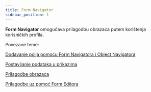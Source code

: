 ```yaml
---
title: Form Navigator
sidebar_position: 1
---
```


**Form Navigator** omogućava prilagodbu obrazaca putem korištenja korisničkih profila. 

Povezane teme:

 [Dodavanje polja pomoću Form Navigatora i Object Navigatora](/docs/object-navigator/load-request-object) 

 [Postavljanje podataka u prikazima](/docs/form-navigator/data-grid-settings) 

 [Prilagodbe obrazaca](/docs/guide/common/operations-with-data/form-customization-and-profiles-management) 

 [Prilagodbe uz pomoć Form Editora](/docs/form-navigator/form-editor) 